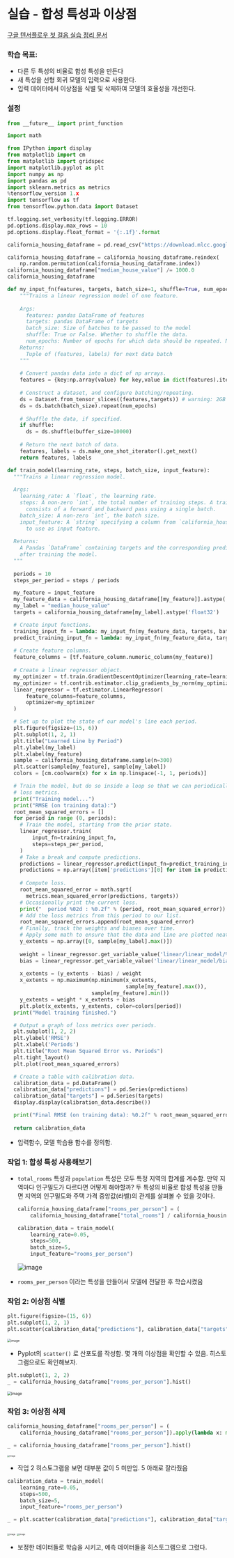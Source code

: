 # 실습  - 합성 특성과 이상점

[구글 텐서플로우 첫 걸음 실습 정리 문서](https://colab.research.google.com/notebooks/mlcc/synthetic_features_and_outliers.ipynb?utm_source=mlcc&utm_campaign=colab-external&utm_medium=referral&utm_content=syntheticfeatures-colab&hl=ko)



### 학습 목표:

* 다른 두 특성의 비율로 합성 특성을 만든다
* 새 특성을 선형 회귀 모델의 입력으로 사용한다.
* 입력 데이터에서 이상점을 식별 및 삭제하여 모델의 효율성을 개선한다.



### 설정

```python
from __future__ import print_function

import math

from IPython import display
from matplotlib import cm
from matplotlib import gridspec
import matplotlib.pyplot as plt
import numpy as np
import pandas as pd
import sklearn.metrics as metrics
%tensorflow_version 1.x
import tensorflow as tf
from tensorflow.python.data import Dataset

tf.logging.set_verbosity(tf.logging.ERROR)
pd.options.display.max_rows = 10
pd.options.display.float_format = '{:.1f}'.format

california_housing_dataframe = pd.read_csv("https://download.mlcc.google.com/mledu-datasets/california_housing_train.csv", sep=",")

california_housing_dataframe = california_housing_dataframe.reindex(
    np.random.permutation(california_housing_dataframe.index))
california_housing_dataframe["median_house_value"] /= 1000.0
california_housing_dataframe
```



```python
def my_input_fn(features, targets, batch_size=1, shuffle=True, num_epochs=None):
    """Trains a linear regression model of one feature.
  
    Args:
      features: pandas DataFrame of features
      targets: pandas DataFrame of targets
      batch_size: Size of batches to be passed to the model
      shuffle: True or False. Whether to shuffle the data.
      num_epochs: Number of epochs for which data should be repeated. None = repeat indefinitely
    Returns:
      Tuple of (features, labels) for next data batch
    """
    
    # Convert pandas data into a dict of np arrays.
    features = {key:np.array(value) for key,value in dict(features).items()}                                           
 
    # Construct a dataset, and configure batching/repeating.
    ds = Dataset.from_tensor_slices((features,targets)) # warning: 2GB limit
    ds = ds.batch(batch_size).repeat(num_epochs)
    
    # Shuffle the data, if specified.
    if shuffle:
      ds = ds.shuffle(buffer_size=10000)
    
    # Return the next batch of data.
    features, labels = ds.make_one_shot_iterator().get_next()
    return features, labels
```

```python
def train_model(learning_rate, steps, batch_size, input_feature):
  """Trains a linear regression model.
  
  Args:
    learning_rate: A `float`, the learning rate.
    steps: A non-zero `int`, the total number of training steps. A training step
      consists of a forward and backward pass using a single batch.
    batch_size: A non-zero `int`, the batch size.
    input_feature: A `string` specifying a column from `california_housing_dataframe`
      to use as input feature.
      
  Returns:
    A Pandas `DataFrame` containing targets and the corresponding predictions done
    after training the model.
  """
  
  periods = 10
  steps_per_period = steps / periods

  my_feature = input_feature
  my_feature_data = california_housing_dataframe[[my_feature]].astype('float32')
  my_label = "median_house_value"
  targets = california_housing_dataframe[my_label].astype('float32')

  # Create input functions.
  training_input_fn = lambda: my_input_fn(my_feature_data, targets, batch_size=batch_size)
  predict_training_input_fn = lambda: my_input_fn(my_feature_data, targets, num_epochs=1, shuffle=False)
  
  # Create feature columns.
  feature_columns = [tf.feature_column.numeric_column(my_feature)]
    
  # Create a linear regressor object.
  my_optimizer = tf.train.GradientDescentOptimizer(learning_rate=learning_rate)
  my_optimizer = tf.contrib.estimator.clip_gradients_by_norm(my_optimizer, 5.0)
  linear_regressor = tf.estimator.LinearRegressor(
      feature_columns=feature_columns,
      optimizer=my_optimizer
  )

  # Set up to plot the state of our model's line each period.
  plt.figure(figsize=(15, 6))
  plt.subplot(1, 2, 1)
  plt.title("Learned Line by Period")
  plt.ylabel(my_label)
  plt.xlabel(my_feature)
  sample = california_housing_dataframe.sample(n=300)
  plt.scatter(sample[my_feature], sample[my_label])
  colors = [cm.coolwarm(x) for x in np.linspace(-1, 1, periods)]

  # Train the model, but do so inside a loop so that we can periodically assess
  # loss metrics.
  print("Training model...")
  print("RMSE (on training data):")
  root_mean_squared_errors = []
  for period in range (0, periods):
    # Train the model, starting from the prior state.
    linear_regressor.train(
        input_fn=training_input_fn,
        steps=steps_per_period,
    )
    # Take a break and compute predictions.
    predictions = linear_regressor.predict(input_fn=predict_training_input_fn)
    predictions = np.array([item['predictions'][0] for item in predictions])
    
    # Compute loss.
    root_mean_squared_error = math.sqrt(
      metrics.mean_squared_error(predictions, targets))
    # Occasionally print the current loss.
    print("  period %02d : %0.2f" % (period, root_mean_squared_error))
    # Add the loss metrics from this period to our list.
    root_mean_squared_errors.append(root_mean_squared_error)
    # Finally, track the weights and biases over time.
    # Apply some math to ensure that the data and line are plotted neatly.
    y_extents = np.array([0, sample[my_label].max()])
    
    weight = linear_regressor.get_variable_value('linear/linear_model/%s/weights' % input_feature)[0]
    bias = linear_regressor.get_variable_value('linear/linear_model/bias_weights')
    
    x_extents = (y_extents - bias) / weight
    x_extents = np.maximum(np.minimum(x_extents,
                                      sample[my_feature].max()),
                           sample[my_feature].min())
    y_extents = weight * x_extents + bias
    plt.plot(x_extents, y_extents, color=colors[period]) 
  print("Model training finished.")

  # Output a graph of loss metrics over periods.
  plt.subplot(1, 2, 2)
  plt.ylabel('RMSE')
  plt.xlabel('Periods')
  plt.title("Root Mean Squared Error vs. Periods")
  plt.tight_layout()
  plt.plot(root_mean_squared_errors)

  # Create a table with calibration data.
  calibration_data = pd.DataFrame()
  calibration_data["predictions"] = pd.Series(predictions)
  calibration_data["targets"] = pd.Series(targets)
  display.display(calibration_data.describe())

  print("Final RMSE (on training data): %0.2f" % root_mean_squared_error)
  
  return calibration_data
```

* 입력함수, 모델 학습용 함수를 정의함.



### 작업 1: 합성 특성 사용해보기

* `total_rooms` 특성과 `population` 특성은 모두 특정 지역의 합계를 계수함. 만약 지역마다 인구밀도가 다르다면 어떻게 해야할까? 두 특성의 비율로 합성 특성을 만들면 지역의 인구밀도와 주택 가격 중앙값(라벨)의 관계를 살펴볼 수 있을 것이다.

  ```python
  california_housing_dataframe["rooms_per_person"] = (
      california_housing_dataframe["total_rooms"] / california_housing_dataframe["population"])
  
  calibration_data = train_model(
      learning_rate=0.05,
      steps=500,
      batch_size=5,
      input_feature="rooms_per_person")
  ```

  ![image](https://user-images.githubusercontent.com/46865281/76699263-48a1c680-66ef-11ea-9bf2-b61be1ebb146.png)



* `rooms_per_person` 이라는 특성을 만들어서 모델에 전달한 후 학습시켰음



### 작업 2: 이상점 식별

```python
plt.figure(figsize=(15, 6))
plt.subplot(1, 2, 1)
plt.scatter(calibration_data["predictions"], calibration_data["targets"])
```

<img src="https://user-images.githubusercontent.com/46865281/76699459-fb265900-66f0-11ea-86be-e7699ca23ca3.png" alt="image" style="zoom:50%;" />

* Pyplot의 `scatter()` 로 산포도를 작성함. 몇 개의 이상점을 확인할 수 있음. 히스토그램으로도 확인해보자.

```python
plt.subplot(1, 2, 2)
_ = california_housing_dataframe["rooms_per_person"].hist()
```

<img src="https://user-images.githubusercontent.com/46865281/76699519-75ef7400-66f1-11ea-982c-c9923ec87286.png" alt="image" style="zoom:60%;" />



### 작업 3: 이상점 삭제

```python
california_housing_dataframe["rooms_per_person"] = (
    california_housing_dataframe["rooms_per_person"]).apply(lambda x: min(x, 5))

_ = california_housing_dataframe["rooms_per_person"].hist()
```

<img src="https://user-images.githubusercontent.com/46865281/76699576-1776c580-66f2-11ea-96f4-232721fd8a0d.png" alt="image" style="zoom:33%;" />

* 작업 2 히스토그램을 보면 대부분 값이 5 미만임. 5 아래로 잘라줬음

  

```python
calibration_data = train_model(
    learning_rate=0.05,
    steps=500,
    batch_size=5,
    input_feature="rooms_per_person")
```

```python
_ = plt.scatter(calibration_data["predictions"], calibration_data["targets"])
```

<img src="https://user-images.githubusercontent.com/46865281/76699622-a683dd80-66f2-11ea-8933-ac82f6c55474.png" alt="image" style="zoom:33%;" />

<img src="https://user-images.githubusercontent.com/46865281/76699674-332e9b80-66f3-11ea-95b6-e6e5a419fc91.png" alt="image" style="zoom:33%;" />



* 보정한 데이터들로 학습을 시키고, 예측 데이터들을 히스토그램으로 그렸다.

